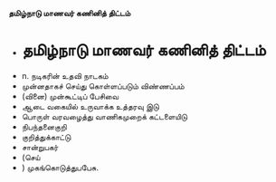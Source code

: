 **தமிழ்நாடு மாணவர் கணினித் திட்டம்**
- # தமிழ்நாடு மாணவர் கணினித் திட்டம்
- n. நடிகரின் உதவி நாடகம்
- முன்னதாகச் செய்து கொள்ளப்படும் விண்ணப்பம்
- (வினை) முன்கூட்டிப் பேசிவை
- ஆடை வகையில் உருவாக்க உத்தரவு இடு
- பொருள் வரவழைத்து வாணிகமுறைக் கட்டளையிடு
- நிபந்தனைகுறி
- குறித்துக்காட்டு
- சான்றுபகர்
- (செய்
- ) முகங்கொடுத்துபபேசு.

